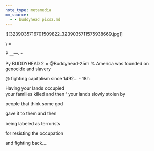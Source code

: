 ```yaml
---
note_type: metamedia
mm_source:
  - - buddyhead pics2.md
---
```


![[3239035716701509822_3239035711575938669.jpg]]

\ =

P __—. -

Py  BUDDYHEAD 2 = @Buddyhead-25m
% America was founded on genocide and slavery

@ fighting capitalism since 1492... - 18h

Having your lands occupied \
your families killed and then ‘
your lands slowly stolen by

people that think some god

gave it to them and then

being labeled as terrorists

for resisting the occupation

and fighting back....

